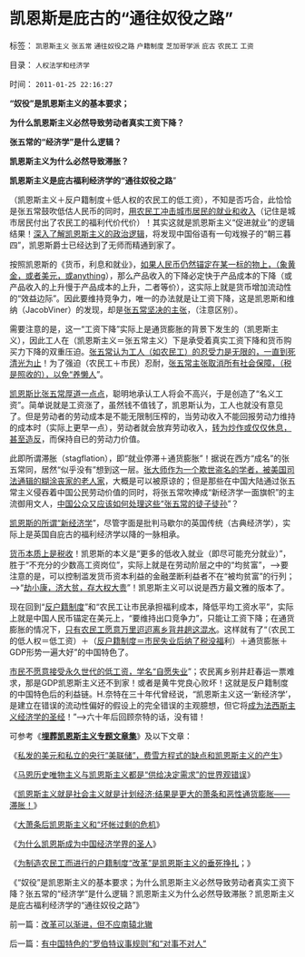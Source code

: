 # 凯恩斯是庇古的“通往奴役之路”

标签： `凯恩斯主义` `张五常` `通往奴役之路` `户籍制度` `芝加哥学派` `庇古` `农民工` `工资` 

目录： `人权法学和经济学`

时间： `2011-01-25 22:16:27`

**“奴役”是凯恩斯主义的基本要求；**

**为什么凯恩斯主义必然导致劳动者真实工资下降？**

**张五常的“经济学”是什么逻辑？**

**凯恩斯主义为什么必然导致滞胀？**

**凯恩斯主义是庇古福利经济学的“通往奴役之路**”

（凯恩斯主义＋反户籍制度＋低人权的农民工的低工资），不知是否巧合，此恰恰是张五常鼓吹低估人民币的同时，[用农民工冲击城市居民的就业和收入](../../../2009/10/15/制造“农民工存在”才是社会问题.md)（记住是城市居民付出了农民工的福利代价代价）！其实这就是凯恩斯主义“促进就业”的逻辑结果！[深入了解凯恩斯主义的政治逻辑](../../../2009/9/20/埋葬凯恩斯主义专题文章集.md)，将发现中国俗语有一句戏猴子的“朝三暮四”，凯恩斯爵士已经达到了无师而精通到家了。

按照凯恩斯的《货币，利息和就业》，[如果人民币仍然锚定在某一标的物上，（象黄金，或者美元，或anything](../../../2010/10/15/人民币低估是对中国国民的沉重税负.md)），那么产品收入的下降必定快于产品成本的下降（或产品收入的上升慢于产品成本的上升，二者等价），这实际上就是货币增加流动性的“效益边际”。因此要维持竞争力，唯一的办法就是让工资下降，这是凯恩斯和维纳（JacobViner）的发现，却是[张五常坚决的主张](../../../2009/7/23/马列凯恩斯张五常理论中国特色化的共同特点.md)，（注意区别）。

需要注意的是，这一“工资下降”实际上是通货膨胀的背景下发生的（凯恩斯主义），因此工人在（凯恩斯主义＝张五常主义）下是承受着真实工资下降和货币购买力下降的双重压迫。[张五常认为工人（如农民工）的忍受力是无限的，一直到死清光为止](../../../2009/10/14/张五常教授诺奖蒙冤录再谈中国式诡辩大学无书.md)！为了强迫（农民工＋市民）忍耐，[张五常主张取消所有社会保障，（税是照收的），以免“养懒人](../../../2010/1/4/科斯先生有多大的权威意义.md)”。

[凯恩斯比张五常厚道一点点](../../../2009/7/23/哈耶克通向奴役之路富国强兵？.md)，聪明地承认工人将会不高兴，于是创造了“名义工资”。简单说就是工资涨了，虽然钱不值钱了，凯恩斯认为，工人也就没有意见了。但是劳动者的劳动成本是不能无限制压榨的，当劳动收入不能回报劳动力维持的成本时（实际上更早一点），劳动者就会放弃劳动收入，[转为炒作或仅仅休息，甚至造反](../../../2009/10/21/人，鬼.md)，而保持自已的劳动力价值。

此即所谓滞胀（stagflation），即“就业停滞＋通货膨胀”！据说在西方“成名”的张五常同，居然“似乎没有”想到这一层。[张大师作为一个欺世盗名的学者，被美国司法通辑的糊涂丧家的老人家](../../../2011/1/2/米塞斯原理和张五常的古董.md)，大概是可以被原谅的；但是那些在中国大陆通过张五常主义侵吞着中国公民劳动价值的同时，将张五常吹捧成“新经济学一面旗帜”的主流御用文人，[中国公众又应该如何处理这些“张五常的徒子徒孙](../../../2009/7/23/张五常大师对现代经济学的贡献史无前例.md)”？

[凯恩斯的所谓“新经济学](../../../2010/3/26/计划经济阶段“泡沫牛市”将依旧.md)”，尽管字面是批判马歇尔的英国传统（古典经济学），实际上是英国自庇古的福利经济学以降的一脉相承。

[货币本质上是税收](../../../2010/12/30/货币就是税收；货币发行私有化；.md)！凯恩斯的本义是“更多的低收入就业（即尽可能充分就业）”，胜于“不充分的少数高工资岗位”，实际上就是在劳动阶层之中的“均贫富”，——>要注意的是，可以控制滥发货币资本利益的金融垄断利益者不在“被均贫富”的行列；——>“[劫小康，济大贫，存大权大贵](../../../2009/10/13/两千年社稷延寿之九字真言.md)”！凯恩斯主义可以说是西方最文雅的版本了。

现在回到“[反户籍制度](../../../2009/9/7/盲目反户籍制度声浪.md)”和“农民工让市民承担福利成本，降低平均工资水平”，实际上就是中国人民币锚定在美元上，“要维持出口竞争力”，只能让工资下降；在通货膨胀的情况下，[只有农民工愿意万里迢迢离乡背井趟这混水](../../../2009/10/20/被制造的农民工不是移民.md)。这样就有了“（农民工的低人权＝低工资）＋（[反户籍制度＝市民失业后纳了税没福](../../../2010/3/5/“反户籍制度”的根源就是小农意识.md)利）＋通货膨胀＋GDP形势一遍大好”的中国特色了。

[市民不愿意接受永久世代的低工资，学名“自愿失业](../../../2009/10/18/本地劳动社群排斥农民工是正当的权益诉求.md)”；农民离乡别井赶春运一票难求，那是GDP凯恩斯主义还不到家！或者是黄牛党良心败坏！这就是反户籍制度的中国特色后的利益链。H.奈特在三十年代曾经说，“凯恩斯主义这一‘新经济学’，是建立在错误的流动性偏好的假设上的完全错误的主观臆想，但它将[成为法西斯主义经济学的圣经](../../../2010/4/23/凯恩斯主义就是社会主义就是计划经济.md)！”——>六十年后回顾奈特的话，没有错！

可参考《[**埋葬凯恩斯主义专题文章集**](../../../2009/9/20/埋葬凯恩斯主义专题文章集.md)》及以下文章：

《[私发的美元和私立的央行“美联储”，费雪方程式的缺点和凯恩斯主义的产生](../../../2010/12/31/美联储私营和美元国家信用.md)》

《[马恩历史唯物主义与凯恩斯主义都是“供给决定需求”的世界观错误](../../../2010/5/31/中国发明了印刷术吗？火药呢？缓慢的技术进步！.md)》

《[凯恩斯主义就是社会主义就是计划经济;结果是更大的萧条和恶性通货膨胀——滞胀！](../../../2010/4/23/凯恩斯主义就是社会主义就是计划经济.md)》

《[大萧条后凯恩斯主义和“坏帐过剩的危机](../../../2009/11/29/大萧条后凯恩斯主义和“坏帐过剩的危机”.md)》

《[为什么凯恩斯成为中国经济学界的圣人](http://darthvad.blog.163.com/blog/static/53399470200953111452935/)》

《[为制造农民工而进行的户籍制度“改革”是凯恩斯主义的垂死挣扎](../../../2011/1/25/改革可以渐进，但不应南辕北辙.md)；》

《“奴役”是凯恩斯主义的基本要求；为什么凯恩斯主义必然导致劳动者真实工资下降？张五常的“经济学”是什么逻辑？凯恩斯主义为什么必然导致滞胀？凯恩斯主义是庇古福利经济学的“通往奴役之路”》



前一篇：[改革可以渐进，但不应南辕北辙](../../../2011/1/25/改革可以渐进，但不应南辕北辙.md)

后一篇：[有中国特色的“罗伯特议事规则”和“对事不对人”](../../../2011/1/25/有中国特色的“罗伯特议事规则”和“对事不对人”.md)